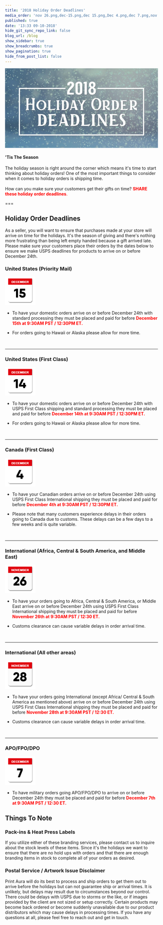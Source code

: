 ```yaml
---
title: '2018 Holiday Order Deadlines'
media_order: 'nov 26.png,dec-15.png,dec 15.png,Dec 4.png,dec 7.png,nov 28.png,2018 holiday order deadlines.jpg,2018 holiday order deadlines.jpg'
published: true
date: '13:33 09-10-2018'
hide_git_sync_repo_link: false
blog_url: /blog
show_sidebar: true
show_breadcrumbs: true
show_pagination: true
hide_from_post_list: false
---
```


![](2018%20holiday%20order%20deadlines.jpg)

#### 'Tis The Season

The holiday season is right around the corner which means it's time to start thinking about holiday orders! One of the most important things to consider when it comes to holiday orders is shipping time.
<br><br>
How can you make sure your customers get their gifts on time? <span style="color:red">**SHARE these holiday order deadlines**.</span>

===

## Holiday Order Deadlines

As a seller, you will want to ensure that purchases made at your store will arrive on time for the holidays. It's the season of giving and there's nothing more frustrating than being left empty handed because a gift arrived late. Please make sure your customers place their orders by the dates below to ensure we make USPS deadlines for products to arrive on or before December 24th.

### United States (Priority Mail)
![](dec-15.png)<br>

* To have your domestic orders arrive on or before December 24th with standard processing they must be placed and paid for before <span style="color:red">**December 15th at 9:30AM PST / 12:30PM ET.** </span>

* For orders going to Hawaii or Alaska please allow for more time.

<br>

----------------------------------------------------------------

### United States (First Class)

![](dec%2015.png)<br>

* To have your domestic orders arrive on or before December 24th with USPS First Class shipping and standard processing they must be placed and paid for before <span style="color:red">**December 14th at 9:30AM PST / 12:30PM ET.**</span>

* For orders going to Hawaii or Alaska please allow for more time.

<br>

----------------------------------------------------------------

### Canada (First Class)
![](Dec%204.png)<br>

* To have your Canadian orders arrive on or before December 24th using USPS First Class International shipping they must be placed and paid for before <span style="color:red">**December 4th at 9:30AM PST / 12:30PM ET.**</span>

* Please note that many customers experience delays in their orders going to Canada due to customs. These delays can be a few days to 
a few weeks and is quite variable.

<br>

----------------------------------------------------------------

### International (Africa, Central & South America, and Middle East)

![](nov%2026.png)<br>

* To have your orders going to Africa, Central & South America, or Middle East arrive on or before December 24th using USPS First Class International shipping they must be placed and paid for before <span style="color:red">**November 26th at 9:30AM PST / 12:30 ET.**</span>

* Customs clearance can cause variable delays in order arrival time.

<br>

----------------------------------------------------------------
 
### International (All other areas)

![](nov%2028.png)<br>

* To have your orders going International (except Africa/ Central & South America as mentioned above) arrive on or before December 
24th using USPS First Class International shipping they must be placed and paid for before <span style="color:red">**November 28th at 9:30AM PST / 12:30 ET.**</span>

* Customs clearance can cause variable delays in order arrival time.

<br>

----------------------------------------------------------------

### APO/FPO/DPO

![](dec%207.png)<br>

* To have military orders going APO/FPO/DPO to arrive on or before December 24th they must be placed and paid for before <span style="color:red">**December 7th at 9:30AM PST / 12:30 ET.** </span>
 
## Things To Note

### Pack-ins & Heat Press Labels

If you utilize either of these branding services, please contact us to inquire about the stock levels of these items. Since it's the holidays we want to ensure that there are no hold ups with orders and that there are enough branding items in stock to complete all of your orders as desired. 

### Postal Service / Artwork Issue Disclaimer

Print Aura will do its best to process and ship orders to get them out to arrive before the holidays but can not guarantee ship or arrival times. It is unlikely, but delays may result due to circumstances beyond our control. There could be delays with USPS due to storms or the like, or if images provided by the client are not sized or setup correctly. Certain products may become back ordered or become suddenly unavailable due to our product distributors which may cause delays in processing times. If you have any questions at all, please feel free to reach out and get in touch. 

